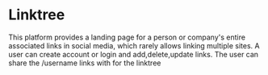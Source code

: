# Linktree

 This platform provides a landing page for a person or company's entire associated links in social media, which rarely allows linking multiple sites.  A user can create account or login and add,delete,update links.
 The user can share the /username links with for the linktree
